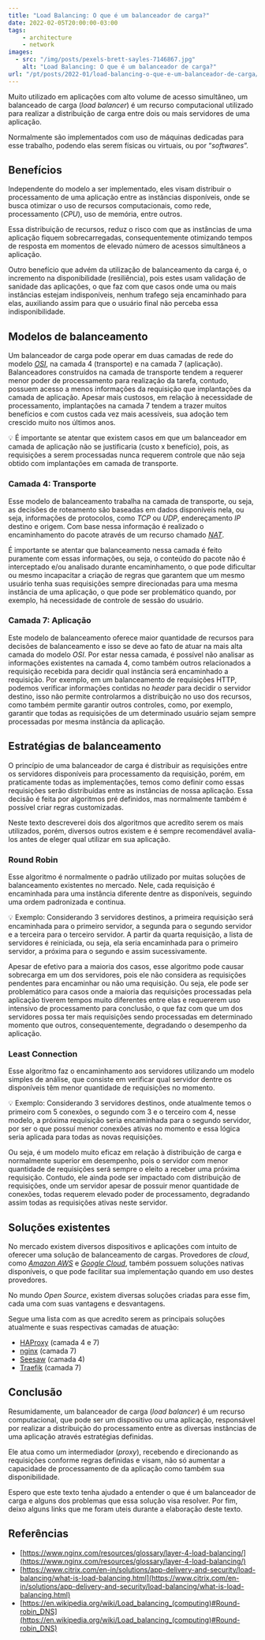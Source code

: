 ```yaml
---
title: "Load Balancing: O que é um balanceador de carga?"
date: 2022-02-05T20:00:00-03:00
tags:
    - architecture
    - network
images: 
  - src: "/img/posts/pexels-brett-sayles-7146867.jpg"
    alt: "Load Balancing: O que é um balanceador de carga?"
url: "/pt/posts/2022-01/load-balancing-o-que-e-um-balanceador-de-carga/"
---
```


Muito utilizado em aplicações com alto volume de acesso simultâneo, um balanceado de carga (*load balancer*) é um recurso computacional utilizado para realizar a distribuição de carga entre dois ou mais servidores de uma aplicação.

Normalmente são implementados com uso de máquinas dedicadas para esse trabalho, podendo elas serem físicas ou virtuais, ou por “*softwares*”. 

## Benefícios

Independente do modelo a ser implementado, eles visam distribuir o processamento de uma aplicação entre as instâncias disponíveis, onde se busca otimizar o uso de recursos computacionais, como rede, processamento (*CPU*), uso de memória, entre outros.

Essa distribuição de recursos, reduz o risco com que as instâncias de uma aplicação fiquem sobrecarregadas, consequentemente otimizando tempos de resposta em momentos de elevado número de acessos simultâneos a aplicação.

Outro benefício que advém da utilização de balanceamento da carga é, o incremento na disponibilidade (resiliência), pois estes usam validação de sanidade das aplicações, o que faz com que casos onde uma ou mais instâncias estejam indisponíveis, nenhum trafego seja encaminhado para elas, auxiliando assim para que o usuário final não perceba essa indisponibilidade.

## Modelos de balanceamento

Um balanceador de carga pode operar em duas camadas de rede do modelo [*OSI*](https://pt.wikipedia.org/wiki/Modelo_OSI), na camada 4 (transporte) e na camada 7 (aplicação). Balanceadores construídos na camada de transporte tendem a requerer menor poder de processamento para realização da tarefa, contudo, possuem acesso a menos informações da requisição que implantações da camada de aplicação. Apesar mais custosos, em relação à necessidade de processamento, implantações na camada 7 tendem a trazer muitos benefícios e com custos cada vez mais acessíveis, sua adoção tem crescido muito nos últimos anos.

<aside>
💡 É importante se atentar que existem casos em que um balanceador em camada de aplicação não se justificaria (custo x benefício), pois, as requisições a serem processadas nunca requerem controle que não seja obtido com implantações em camada de transporte.
</aside>

### Camada 4: Transporte

Esse modelo de balanceamento trabalha na camada de transporte, ou seja, as decisões de roteamento são baseadas em dados disponíveis nela, ou seja, informações de protocolos, como *TCP* ou *UDP*, endereçamento *IP* destino e origem. Com base nessa informação é realizado o encaminhamento do pacote através de um recurso chamado [*NAT*](https://pt.wikipedia.org/wiki/Network_address_translation).

É importante se atentar que balanceamento nessa camada é feito puramente com essas informações, ou seja, o conteúdo do pacote não é interceptado e/ou analisado durante encaminhamento, o que pode dificultar ou mesmo incapacitar a criação de regras que garantem que um mesmo usuário tenha suas requisições sempre direcionadas para uma mesma instância de uma aplicação, o que pode ser problemático quando, por exemplo, há necessidade de controle de sessão do usuário.

### Camada 7: Aplicação

Este modelo de balanceamento oferece maior quantidade de recursos para decisões de balanceamento e isso se deve ao fato de atuar na mais alta camada do modelo *OSI*. Por estar nessa camada, é possível não analisar as informações existentes na camada 4, como também outros relacionados a requisição recebida para decidir qual instância será encaminhado a requisição. Por exemplo, em um balanceamento de requisições HTTP, podemos verificar informações contidas no *header* para decidir o servidor destino, isso não permite controlarmos a distribuição no uso dos recursos, como também permite garantir outros controles, como, por exemplo, garantir que todas as requisições de um determinado usuário sejam sempre processadas por mesma instância da aplicação.

## Estratégias de balanceamento

O princípio de uma balanceador de carga é distribuir as requisições entre os servidores disponíveis para processamento da requisição, porém, em praticamente todas as implementações, temos como definir como essas requisições serão distribuídas entre as instâncias de nossa aplicação. Essa decisão é feita por algoritmos pré definidos, mas normalmente também é possível criar regras customizadas.

Neste texto descreverei dois dos algoritmos que acredito serem os mais utilizados, porém, diversos outros existem e é sempre recomendável avalia-los antes de eleger qual utilizar em sua aplicação.

### Round Robin

Esse algoritmo é normalmente o padrão utilizado por muitas soluções de balanceamento existentes no mercado. Nele, cada requisição é encaminhada para uma instância diferente dentre as disponíveis, seguindo uma ordem padronizada e continua.

<aside>
💡 Exemplo: Considerando 3 servidores destinos, a primeira requisição será encaminhada para o primeiro servidor, a segunda para o segundo servidor e a terceira para o terceiro servidor. A partir da quarta requisição, a lista de servidores é reiniciada, ou seja, ela seria encaminhada para o primeiro servidor, a próxima para o segundo e assim sucessivamente.
</aside>

Apesar de efetivo para a maioria dos casos, esse algoritmo pode causar sobrecarga em um dos servidores, pois ele não considera as requisições pendentes para encaminhar ou não uma requisição. Ou seja, ele pode ser problemático para casos onde a maioria das requisições processadas pela aplicação tiverem tempos muito diferentes entre elas e requererem uso intensivo de processamento para conclusão, o que faz com que um dos servidores possa ter mais requisições sendo processadas em determinado momento que outros, consequentemente, degradando o desempenho da aplicação.

### Least Connection

Esse algoritmo faz o encaminhamento aos servidores utilizando um modelo simples de análise, que consiste em verificar qual servidor dentre os disponíveis têm menor quantidade de requisições no momento.

<aside>
💡 Exemplo: Considerando 3 servidores destinos, onde atualmente temos o primeiro com 5 conexões, o segundo com 3 e o terceiro com 4, nesse modelo, a próxima requisição seria encaminhada para o segundo servidor, por ser o que possuí menor conexões ativas no momento e essa lógica seria aplicada para todas as novas requisições.
</aside>

Ou seja, é um modelo muito eficaz em relação à distribuição de carga e normalmente superior em desempenho, pois o servidor com menor quantidade de requisições será sempre o eleito a receber uma próxima requisição. Contudo, ele ainda pode ser impactado com distribuição de requisições, onde um servidor apesar de possuir menor quantidade de conexões, todas requerem elevado poder de processamento, degradando assim todas as requisições ativas neste servidor.

## Soluções existentes

No mercado existem diversos dispositivos e aplicações com intuito de oferecer uma solução de balanceamento de cargas. Provedores de *cloud*, como *[Amazon AWS](https://aws.amazon.com/elasticloadbalancing/)* e *[Google Cloud](https://cloud.google.com/load-balancing)*, também possuem soluções nativas disponíveis, o que pode facilitar sua implementação quando em uso destes provedores.

No mundo *Open Source*, existem diversas soluções criadas para esse fim, cada uma com suas vantagens e desvantagens. 

Segue uma lista com as que acredito serem as principais soluções atualmente e suas respectivas camadas de atuação:

- [HAProxy](https://github.com/haproxy/haproxy) (camada 4 e 7)
- [nginx](https://github.com/nginx/nginx) (camada 7)
- [Seesaw](https://github.com/google/seesaw) (camada 4)
- [Traefik](https://github.com/traefik/traefik) (camada 7)

## Conclusão

Resumidamente, um balanceador de carga (*load balancer*) é um recurso computacional, que pode ser um dispositivo ou uma aplicação, responsável por realizar a distribuição do processamento entre as diversas instâncias de uma aplicação através estratégias definidas.

Ele atua como um intermediador (*proxy*), recebendo e direcionando as requisições conforme regras definidas e visam, não só aumentar a capacidade de processamento de da aplicação como também sua disponibilidade.

Espero que este texto tenha ajudado a entender o que é um balanceador de carga e alguns dos problemas que essa solução visa resolver. Por fim, deixo alguns links que me foram uteis durante a elaboração deste texto.

## Referências

- [https://www.nginx.com/resources/glossary/layer-4-load-balancing/](https://www.nginx.com/resources/glossary/layer-4-load-balancing/)
- [https://www.citrix.com/en-in/solutions/app-delivery-and-security/load-balancing/what-is-load-balancing.html](https://www.citrix.com/en-in/solutions/app-delivery-and-security/load-balancing/what-is-load-balancing.html)
- [https://en.wikipedia.org/wiki/Load_balancing_(computing)#Round-robin_DNS](https://en.wikipedia.org/wiki/Load_balancing_(computing)#Round-robin_DNS)
